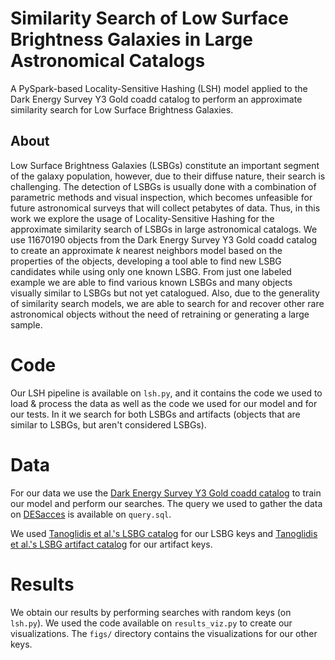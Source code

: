# Similarity Search of Low Surface Brightness Galaxies in Large Astronomical Catalogs

A PySpark-based Locality-Sensitive Hashing (LSH) model applied to the Dark Energy Survey Y3 Gold coadd catalog to perform an approximate similarity search for Low Surface Brightness Galaxies.

## About

Low Surface Brightness Galaxies (LSBGs) constitute an important segment of the galaxy population, however, due to their diffuse nature, their search is challenging. The detection of LSBGs is usually done with a combination of parametric methods and visual inspection, which becomes unfeasible for future astronomical surveys that will collect petabytes of data. Thus, in this work we explore the usage of Locality-Sensitive Hashing for the approximate similarity search of LSBGs in large astronomical catalogs. We use 11670190 objects from the Dark Energy Survey Y3 Gold coadd catalog to create an approximate $k$ nearest neighbors model based on the properties of the objects, developing a tool able to find new LSBG candidates while using only one known LSBG. From just one labeled example we are able to find various  known LSBGs and many objects visually similar to LSBGs but not yet catalogued. Also, due to the generality of similarity search models, we are able to search for and recover other rare astronomical objects without the need of retraining or generating a large sample.

# Code

Our LSH pipeline is available on `lsh.py`, and it contains the code we used to load & process the data as well as the code we used for our model and for our tests. In it we search for both LSBGs and artifacts (objects that are similar to LSBGs, but aren't considered LSBGs).

# Data

For our data we use the [Dark Energy Survey Y3 Gold coadd catalog](https://des.ncsa.illinois.edu/releases/y3a2/Y3gold) to train our model and perform our searches. The query we used to gather the data on [DESacces](https://des.ncsa.illinois.edu/desaccess/) is available on `query.sql`.

We used [Tanoglidis et al.'s LSBG catalog](https://iopscience.iop.org/article/10.3847/1538-4365/abca89) for our LSBG keys and [Tanoglidis et al.'s LSBG artifact catalog](https://www.sciencedirect.com/science/article/pii/S2213133721000238?via%3Dihub) for our artifact keys.

# Results

We obtain our results by performing searches with random keys (on `lsh.py`). We used the code available on `results_viz.py` to create our visualizations. The `figs/` directory contains the visualizations for our other keys.  


